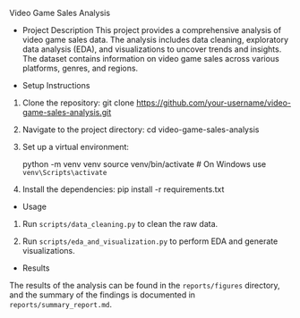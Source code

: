 Video Game Sales Analysis

- Project Description
This project provides a comprehensive analysis of video game sales data. The analysis includes data cleaning, exploratory data analysis (EDA), and visualizations to uncover trends and insights. The dataset contains information on video game sales across various platforms, genres, and regions.

- Setup Instructions

1. Clone the repository: git clone https://github.com/your-username/video-game-sales-analysis.git

2. Navigate to the project directory: cd video-game-sales-analysis

3. Set up a virtual environment:

   python -m venv venv
   source venv/bin/activate  # On Windows use `venv\Scripts\activate`

4. Install the dependencies: pip install -r requirements.txt

- Usage

1. Run `scripts/data_cleaning.py` to clean the raw data.

2. Run `scripts/eda_and_visualization.py` to perform EDA and generate visualizations.

- Results

The results of the analysis can be found in the `reports/figures` directory, and the summary of the findings is documented in `reports/summary_report.md`.